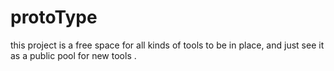 # protoType
this project is a free space for all kinds of tools to
be in place, and just see it as a public pool for new tools .
